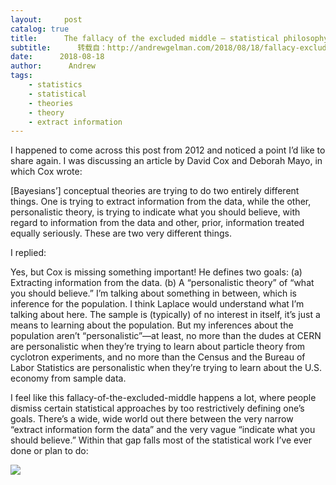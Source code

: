 ```yaml
---
layout:     post
catalog: true
title:      The fallacy of the excluded middle — statistical philosophy edition
subtitle:      转载自：http://andrewgelman.com/2018/08/18/fallacy-excluded-middle-statistical-philosophy-edition/
date:      2018-08-18
author:      Andrew
tags:
    - statistics
    - statistical
    - theories
    - theory
    - extract information
---
```





I happened to come across this post from 2012 and noticed a point I’d like to share again. I was discussing an article by David Cox and Deborah Mayo, in which Cox wrote:

> 
[Bayesians’] conceptual theories are trying to do two entirely different things. One is trying to extract information from the data, while the other, personalistic theory, is trying to indicate what you should believe, with regard to information from the data and other, prior, information treated equally seriously. These are two very different things.


I replied:

Yes, but Cox is missing something important! He defines two goals: (a) Extracting information from the data. (b) A “personalistic theory” of “what you should believe.” I’m talking about something in between, which is inference for the population. I think Laplace would understand what I’m talking about here. The sample is (typically) of no interest in itself, it’s just a means to learning about the population. But my inferences about the population aren’t “personalistic”—at least, no more than the dudes at CERN are personalistic when they’re trying to learn about particle theory from cyclotron experiments, and no more than the Census and the Bureau of Labor Statistics are personalistic when they’re trying to learn about the U.S. economy from sample data.

I feel like this fallacy-of-the-excluded-middle happens a lot, where people dismiss certain statistical approaches by too restrictively defining one’s goals. There’s a wide, wide world out there between the very narrow “extract information form the data” and the very vague “indicate what you should believe.” Within that gap falls most of the statistical work I’ve ever done or plan to do:

![](http://andrewgelman.com/wp-content/uploads/2018/02/Screen-Shot-2018-02-02-at-10.16.11-AM-1024x434.png)




